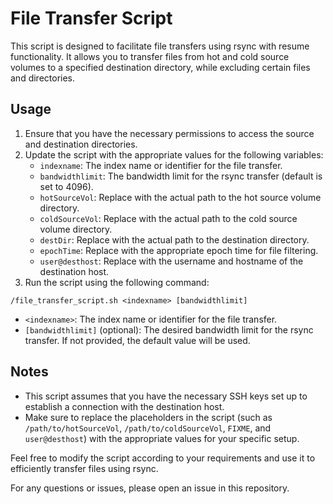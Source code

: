 # File Transfer Script

This script is designed to facilitate file transfers using rsync with resume functionality. It allows you to transfer files from hot and cold source volumes to a specified destination directory, while excluding certain files and directories.

## Usage

1. Ensure that you have the necessary permissions to access the source and destination directories.
2. Update the script with the appropriate values for the following variables:
   - `indexname`: The index name or identifier for the file transfer.
   - `bandwidthlimit`: The bandwidth limit for the rsync transfer (default is set to 4096).
   - `hotSourceVol`: Replace with the actual path to the hot source volume directory.
   - `coldSourceVol`: Replace with the actual path to the cold source volume directory.
   - `destDir`: Replace with the actual path to the destination directory.
   - `epochTime`: Replace with the appropriate epoch time for file filtering.
   - `user@desthost`: Replace with the username and hostname of the destination host.
3. Run the script using the following command:

`/file_transfer_script.sh <indexname> [bandwidthlimit]`

- `<indexname>`: The index name or identifier for the file transfer.
- `[bandwidthlimit]` (optional): The desired bandwidth limit for the rsync transfer. If not provided, the default value will be used.

## Notes

- This script assumes that you have the necessary SSH keys set up to establish a connection with the destination host.
- Make sure to replace the placeholders in the script (such as `/path/to/hotSourceVol`, `/path/to/coldSourceVol`, `FIXME`, and `user@desthost`) with the appropriate values for your specific setup.

Feel free to modify the script according to your requirements and use it to efficiently transfer files using rsync.

For any questions or issues, please open an issue in this repository.
